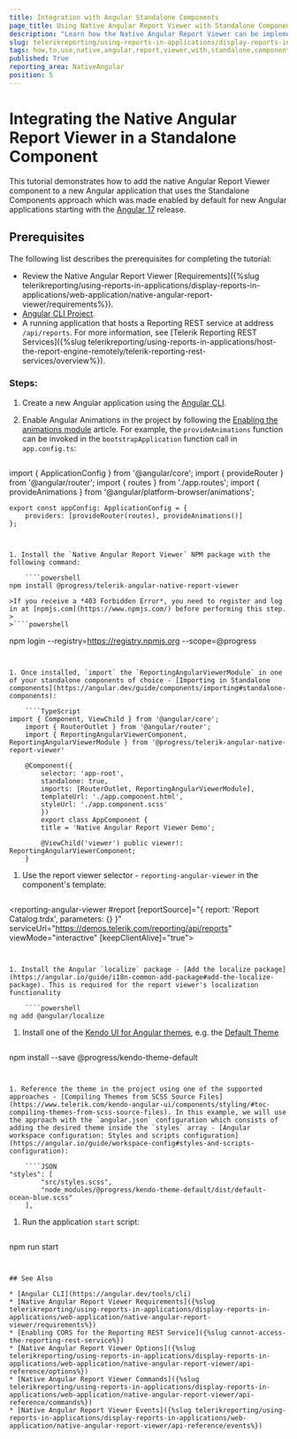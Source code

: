 ```yaml
---
title: Integration with Angular Standalone Components
page_title: Using Native Angular Report Viewer with Standalone Components
description: "Learn how the Native Angular Report Viewer can be implemented in an Angular application that uses the Standalone Components approach."
slug: telerikreporting/using-reports-in-applications/display-reports-in-applications/web-application/native-angular-report-viewer/how-to-use-with-standalone-components
tags: how,to,use,native,angular,report,viewer,with,standalone,components
published: True
reporting_area: NativeAngular
position: 5
---
```


# Integrating the Native Angular Report Viewer in a Standalone Component

This tutorial demonstrates how to add the native Angular Report Viewer component to a new Angular application that uses the Standalone Components approach which was made enabled by default for new Angular applications starting with the [Angular 17](https://blog.angular.dev/introducing-angular-v17-4d7033312e4b) release.

## Prerequisites

The following list describes the prerequisites for completing the tutorial:

* Review the Native Angular Report Viewer [Requirements]({%slug telerikreporting/using-reports-in-applications/display-reports-in-applications/web-application/native-angular-report-viewer/requirements%}).
* [Angular CLI Project](https://angular.dev/tools/cli).
* A running application that hosts a Reporting REST service at address `/api/reports`. For more information, see [Telerik Reporting REST Services]({%slug telerikreporting/using-reports-in-applications/host-the-report-engine-remotely/telerik-reporting-rest-services/overview%}).

### Steps:

1. Create a new Angular application using the [Angular CLI](https://angular.dev/tools/cli).
1. Enable Angular Animations in the project by following the [Enabling the animations module](https://angular.dev/guide/animations#enabling-the-animations-module) article. For example, the `provideAnimations` function can be invoked in the `bootstrapApplication` function call in `app.config.ts`:

	````TypeScript
import { ApplicationConfig } from '@angular/core';
	import { provideRouter } from '@angular/router';
	import { routes } from './app.routes';
	import { provideAnimations } from '@angular/platform-browser/animations';

	export const appConfig: ApplicationConfig = {
		providers: [provideRouter(routes), provideAnimations()]
	};
````


1. Install the `Native Angular Report Viewer` NPM package with the following command:

	````powershell
npm install @progress/telerik-angular-native-report-viewer
````

	>If you receive a *403 Forbidden Error*, you need to register and log in at [npmjs.com](https://www.npmjs.com/) before performing this step.
	>
	>````powershell
npm login --registry=https://registry.npmjs.org --scope=@progress
````


1. Once installed, `import` the `ReportingAngularViewerModule` in one of your standalone components of choice - [Importing in Standalone components](https://angular.dev/guide/components/importing#standalone-components):

	````TypeScript
import { Component, ViewChild } from '@angular/core';
	import { RouterOutlet } from '@angular/router';
	import { ReportingAngularViewerComponent, ReportingAngularViewerModule } from '@progress/telerik-angular-native-report-viewer'

	@Component({
		selector: 'app-root',
		standalone: true,
		imports: [RouterOutlet, ReportingAngularViewerModule],
		templateUrl: './app.component.html',
		styleUrl: './app.component.scss'
		})
		export class AppComponent {
		title = 'Native Angular Report Viewer Demo';
		
		@ViewChild('viewer') public viewer!: ReportingAngularViewerComponent;
	}
````


1. Use the report viewer selector - `reporting-angular-viewer` in the component's template:

	````HTML
<reporting-angular-viewer
		#report
		[reportSource]="{
			report: 'Report Catalog.trdx',
			parameters: {}
		}"
		serviceUrl="https://demos.telerik.com/reporting/api/reports"
		viewMode="interactive"
		[keepClientAlive]="true">
	</reporting-angular-viewer>
````


1. Install the Angular `localize` package - [Add the localize package](https://angular.io/guide/i18n-common-add-package#add-the-localize-package). This is required for the report viewer's localization functionality

	````powershell
ng add @angular/localize
````


1. Install one of the [Kendo UI for Angular themes](https://www.telerik.com/kendo-angular-ui/components/styling/), e.g. the [Default Theme](https://www.telerik.com/kendo-angular-ui/components/styling/theme-default/)

	````powershell
npm install --save @progress/kendo-theme-default
````


1. Reference the theme in the project using one of the supported approaches - [Compiling Themes from SCSS Source Files](https://www.telerik.com/kendo-angular-ui/components/styling/#toc-compiling-themes-from-scss-source-files). In this example, we will use the approach with the `angular.json` configuration which consists of adding the desired theme inside the `styles` array - [Angular workspace configuration: Styles and scripts configuration](https://angular.io/guide/workspace-config#styles-and-scripts-configuration):

	````JSON
"styles": [
		"src/styles.scss",
		"node_modules/@progress/kendo-theme-default/dist/default-ocean-blue.scss"
	],
````


1. Run the application `start` script:

	````powershell
npm run start
````


## See Also

* [Angular CLI](https://angular.dev/tools/cli)
* [Native Angular Report Viewer Requirements]({%slug telerikreporting/using-reports-in-applications/display-reports-in-applications/web-application/native-angular-report-viewer/requirements%})
* [Enabling CORS for the Reporting REST Service]({%slug cannot-access-the-reporting-rest-service%})
* [Native Angular Report Viewer Options]({%slug telerikreporting/using-reports-in-applications/display-reports-in-applications/web-application/native-angular-report-viewer/api-reference/options%})
* [Native Angular Report Viewer Commands]({%slug telerikreporting/using-reports-in-applications/display-reports-in-applications/web-application/native-angular-report-viewer/api-reference/commands%})
* [Native Angular Report Viewer Events]({%slug telerikreporting/using-reports-in-applications/display-reports-in-applications/web-application/native-angular-report-viewer/api-reference/events%})
